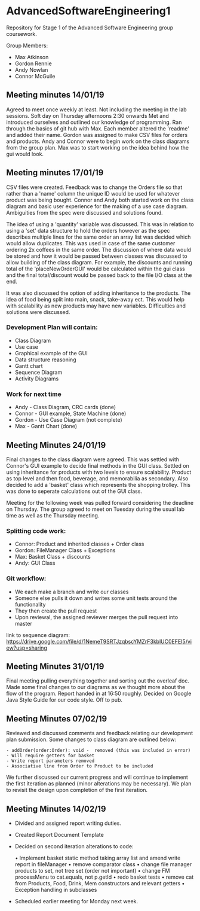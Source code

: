 # AdvancedSoftwareEngineering1
Repository for Stage 1 of the Advanced Software Engineering group coursework.

Group Members:
- Max Atkinson
- Gordon Rennie
- Andy Nowlan
- Connor McGuile

## Meeting minutes 14/01/19

Agreed to meet once weekly at least. Not including the meeting in the lab sessions. Soft day on Thursday afternoons 2:30 onwards
Met and introduced ourselves and outlined our knowledge of programming.
Ran through the basics of git hub with Max. Each member altered the 'readme' and added their name.
Gordon was assigned to make CSV files for orders and products.
Andy and Connor were to begin work on the class diagrams from the group plan. 
Max was to start working on the idea behind how the gui would look.

## Meeting minutes 17/01/19

CSV files were created. Feedback was to change the Orders file so that rather than a 'name' column the 
unique ID would be used for whatever product was being bought.
Connor and Andy both started work on the class diagram and basic user experience for the making of a use case diagram.
Ambiguities from the spec were discussed and solutions found.

The idea of using a 'quantity' variable was discussed. This was in relation to using a 'set' data structure to hold
the orders however as the spec describes multiple lines for the same order an array list was decided which would allow 
duplicates. This was used in case of the same customer ordering 2x coffees in the same order. 
The discussion of where data would be stored and how it would be passed between classes was discussed to allow building
of the class diagram. For example, the discounts and running total of the 'placeNewOrderGUI' would be calculated within the 
gui class and the final total/discount would be passed back to the file I/O class at the end. 

It was also discussed the option of adding inheritance to the products. The idea of food being split into main, snack,
take-away ect. This would help with scalability as new products may have new variables. Difficulties and solutions were 
discussed.

### Development Plan will contain:
- Class Diagram
- Use case
- Graphical example of the GUI
- Data structure reasoning
- Gantt chart
- Sequence Diagram
- Activity Diagrams

### Work for next time
- Andy - Class Diagram, CRC cards (done)
- Connor - GUI example, State Machine (done)
- Gordon - Use Case Diagram (not complete)
- Max - Gantt Chart (done)

## Meeting Minutes 24/01/19
Final changes to the class diagram were agreed. This was settled with Connor's GUI example to decide final methods 
in the GUI class. Settled on using inheritance for products with two levels to ensure scalability. Product as top level and then food, beverage,
and memorabilia as secondary. Also decided to add a 'basket' class which represents the shopping trolley. This was done to 
seperate calculations out of the GUI class. 

Meeting for the following week was pulled forward considering the deadline on Thursday. The group agreed to meet on 
Tuesday during the usual lab time as well as the Thursday meeting. 

### Splitting code work:
- Connor: Product and inherited classes + Order class
- Gordon: FileManager Class + Exceptions 
- Max: Basket Class + discounts
- Andy: GUI Class

### Git workflow:
- We each make a branch and write our classes
- Someone else pulls it down and writes some unit tests around the functionality
- They then create the pull request
- Upon reviewal, the assigned reviewer merges the pull request into master
 
link to sequence diagram:
https://drive.google.com/file/d/1NemeT9SRTJzqbscYMZrF3kblUC0EFEI5/view?usp=sharing

## Meeting Minutes 31/01/19
Final meeting pulling everything together and sorting out the overleaf doc. Made some final changes to our diagrams as we thought more about the flow of the program. Report handed in at 16:50 roughly. Decided on Google Java Style Guide for our code style. Off to pub.

## Meeting Minutes 07/02/19
Reviewed and discussed comments and feedback relating our development plan submission.  Some changes to class diagram are outlined below:

	- addOrder(order:Order): void -  removed (this was included in error)
	- Will require getters for basket
	- Write report parameters removed  
	- Associative line from Order to Product to be included  

We further discussed our current progress and will continue to implement the first iteration as planned (minor alterations may be necessary). We plan to revisit the design upon completion of the first iteration. 


## Meeting Minutes 14/02/19
-	Divided and assigned report writing duties.
-	Created Report Document Template
-	Decided on second iteration alterations to code:

	•	Implement basket static method taking array list and amend write report in fileManager
	•	remove comparator class
	•	change file manager products to set, not tree set (order not important)
	•	change FM processMenu to cat.equals, not p.getId
	•	redo basket tests 
	•	remove cat from Products, Food, Drink, Mem constructors and relevant getters
	•	Exception handling in subclasses

-	Scheduled earlier meeting for Monday next week. 

